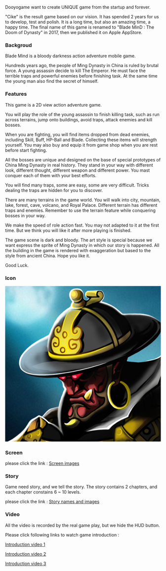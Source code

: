 
Dooyogame want to create UNIQUE game from the startup and forever. 

"Cike" is the result game based on our vision. It has spended 2 years for us to develop, test and polish. It is a long time, but also an amazing time, a happy time. The final name of this game is renamed to "Blade MinD : The Doom of Dynasty" in 2017, then we published it on Apple AppStore. 


### Backgroud

Blade Mind is a bloody darkness action adventure mobile game.

Hundreds years ago, the people of Ming Dynasty in China is ruled by brutal force. A young assassin decide to kill The Emperor. He must face the terrible traps and powerful enemies before finishing task. At the same time the young man also find the secret of himself.


### Features

This game is a 2D view action adventure game.

You will play the role of the young assassin to finish killing task, such as run across terrains, jump onto buildings, avoid traps, attack enemies and kill bosses.

When you are fighting, you will find items dropped from dead enemies, including Skill, Buff, HP-Ball and Blade. Collecting these items will strength yourself. You may also buy and equip it from game shop when you are rest before start fighting.

All the bosses are unique and designed on the base of special prototypes of China Ming Dynasty in real history. They stand in your way with different look, different thought, different weapon and different power. You mast conquer each of them with your best efforts. 

You will find many traps, some are easy, some are very difficult. Tricks dealing the traps are hidden for you to discover. 

There are many terrains in the game world. You will walk into city, mountain, lake, forest, cave, volcano, and Royal Palace. Different terrain has different traps and enemies. Remember to use the terrain feature while conquering bosses in your way.

We make the speed of role action fast. You may not adapted to it at the first time. But we think you will like it after more playing is finished. 

The game scene is dark and bloody. The art style is special because we want express the sprite of Ming Dynasty in which our story is happened. All the building in the game is rendered with exaggeration but based to the style from ancient China. Hope you like it.

Good Luck.


### Icon 

![image](/cike/image_en/icon_appstore.jpg)


### Screen

please click the link : [Screen images]( /cike/screen_en )


### Story

Game need story, and we tell the story. The story contains 2 chapters, and each chapter constains 6 ~ 10 levels. 

please click the link : [Story names and images]( /cike/story_en )


### Video 

All the video is recorded by the real game play, but we hide the HUD button. 

Please click following links to watch game introduction :

[Introduction video 1]( /cike/image_en/cike_5a_android_hd_h264_1280x720_30fps.1.sound.mp4 )

[Introduction video 2]( /cike/image_en/cike_1_android_hd_h264_1280x720_30fps.2.sound.mp4 )

[Introduction video 3]( /cike/image_en/cike_3_android_hd_h264_1280x720_30fps.1.sound.mp4 )









